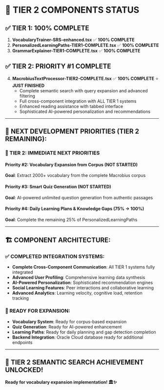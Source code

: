 # 🎯 TIER 2 COMPONENTS STATUS

## ✅ **TIER 1: 100% COMPLETE**
1. **VocabularyTrainer-SRS-enhanced.tsx** ✅ **100% COMPLETE**
2. **PersonalizedLearningPaths-TIER1-COMPLETE.tsx** ✅ **100% COMPLETE**  
3. **GrammarExplainer-TIER1-COMPLETE.tsx** ✅ **100% COMPLETE**

## ✅ **TIER 2: PRIORITY #1 COMPLETE**
4. **MacrobiusTextProcessor-TIER2-COMPLETE.tsx** ✅ **100% COMPLETE** ⭐ **JUST FINISHED**
   - Complete semantic search with query expansion and advanced filtering
   - Full cross-component integration with ALL TIER 1 systems
   - Enhanced reading assistance with tabbed interface
   - Sophisticated AI-powered personalization and recommendations

---

## 🎯 **NEXT DEVELOPMENT PRIORITIES (TIER 2 REMAINING):**

### **🥈 TIER 2: IMMEDIATE NEXT PRIORITIES**

#### **Priority #2: Vocabulary Expansion from Corpus (NOT STARTED)**
**Goal**: Extract 2000+ vocabulary from the complete Macrobius corpus

#### **Priority #3: Smart Quiz Generation (NOT STARTED)**
**Goal**: AI-powered unlimited question generation from authentic passages

#### **Priority #4: Daily Learning Plans & Knowledge Gaps (75% → 100%)**
**Goal**: Complete the remaining 25% of PersonalizedLearningPaths

---

## 🏗️ **COMPONENT ARCHITECTURE:**

### **✅ COMPLETED INTEGRATION SYSTEMS:**
- **Complete Cross-Component Communication**: All TIER 1 systems fully integrated
- **Advanced User Profiling**: Comprehensive learning data synthesis
- **AI-Powered Personalization**: Sophisticated recommendation engines
- **Social Learning Features**: Peer interactions and collaborative learning
- **Advanced Analytics**: Learning velocity, cognitive load, retention tracking

### **🔄 READY FOR EXPANSION:**
- **Vocabulary System**: Ready for corpus-based expansion
- **Quiz Generation**: Ready for AI-powered enhancement  
- **Learning Paths**: Ready for daily planning and gap detection completion
- **Backend Integration**: Oracle Cloud database ready for additional endpoints

---

## 🎉 **TIER 2 SEMANTIC SEARCH ACHIEVEMENT UNLOCKED!**
**Ready for vocabulary expansion implementation! 🏛️✨**
